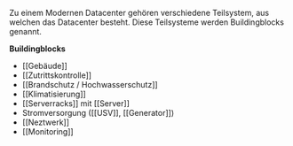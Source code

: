 Zu einem Modernen Datacenter gehören verschiedene Teilsystem, aus welchen das Datacenter besteht. Diese Teilsysteme werden Buildingblocks genannt.

**Buildingblocks**
- [[Gebäude]]
- [[Zutrittskontrolle]]
- [[Brandschutz / Hochwasserschutz]]
- [[Klimatisierung]]
- [[Serverracks]] mit [[Server]]
- Stromversorgung ([[USV]], [[Generator]])
- [[Neztwerk]]
- [[Monitoring]]